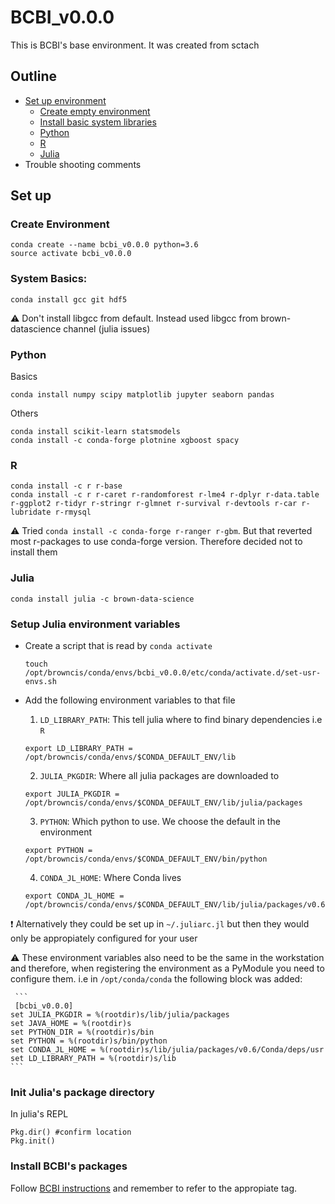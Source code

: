 # BCBI_v0.0.0

This is BCBI's base environment. It was created from sctach

## Outline

* [Set up environment](#set-up)
	* [Create empty environment](#Create-Environment)
	* [Install basic system libraries](#system-basics)
	* [Python](#python)
	* [R](#r)
	* [Julia](#julia)
* Trouble shooting comments

## Set up

### Create Environment
```
conda create --name bcbi_v0.0.0 python=3.6
source activate bcbi_v0.0.0
```

### System Basics: 
```
conda install gcc git hdf5
```

:warning: Don't install libgcc from default. Instead used libgcc from brown-datascience channel (julia issues)

### Python

Basics

```
conda install numpy scipy matplotlib jupyter seaborn pandas
```

Others
```
conda install scikit-learn statsmodels
conda install -c conda-forge plotnine xgboost spacy
```

### R

```
conda install -c r r-base
conda install -c r r-caret r-randomforest r-lme4 r-dplyr r-data.table r-ggplot2 r-tidyr r-stringr r-glmnet r-survival r-devtools r-car r-lubridate r-rmysql
```


:warning: Tried `conda install -c conda-forge r-ranger r-gbm`. But that reverted most r-packages to use conda-forge version. Therefore decided not to install them

### Julia

```
conda install julia -c brown-data-science
```

### Setup Julia environment variables 

* Create a script that is read by `conda activate`

	```
	touch /opt/browncis/conda/envs/bcbi_v0.0.0/etc/conda/activate.d/set-usr-envs.sh
	```

* Add the following environment variables to that file

	1. `LD_LIBRARY_PATH`: This tell julia where to find binary dependencies i.e `R`
	```
	export LD_LIBRARY_PATH = /opt/browncis/conda/envs/$CONDA_DEFAULT_ENV/lib
	```
	2. `JULIA_PKGDIR`: Where all julia packages are downloaded to 
	```
	export JULIA_PKGDIR = /opt/browncis/conda/envs/$CONDA_DEFAULT_ENV/lib/julia/packages
	```

	3. `PYTHON`: Which python to use. We choose the default in the environment
	```
	export PYTHON = /opt/browncis/conda/envs/$CONDA_DEFAULT_ENV/bin/python
	```
	4. `CONDA_JL_HOME`: Where Conda lives 
	```
	export CONDA_JL_HOME = /opt/browncis/conda/envs/$CONDA_DEFAULT_ENV/lib/julia/packages/v0.6/Conda/deps/usr
	```  

:exclamation: Alternatively they could be set up in `~/.juliarc.jl` but then they would only be appropiately configured for your user

:warning: These environment variables also need to be the same in the workstation and therefore, when registering the environment as a PyModule you need to configure them. i.e in `/opt/conda/conda` the following block was added:

	 ```
	 [bcbi_v0.0.0]
	set JULIA_PKGDIR = %(rootdir)s/lib/julia/packages
	set JAVA_HOME = %(rootdir)s
	set PYTHON_DIR = %(rootdir)s/bin
	set PYTHON = %(rootdir)s/bin/python 
	set CONDA_JL_HOME = %(rootdir)s/lib/julia/packages/v0.6/Conda/deps/usr
	set LD_LIBRARY_PATH = %(rootdir)s/lib
	```
	
### Init Julia's package directory

In julia's REPL
```
Pkg.dir() #confirm location
Pkg.init()
```  

### Install BCBI's packages 

Follow [BCBI instructions](https://github.com/bcbi/BCBI_base.jl) and remember to refer to the appropiate tag.


